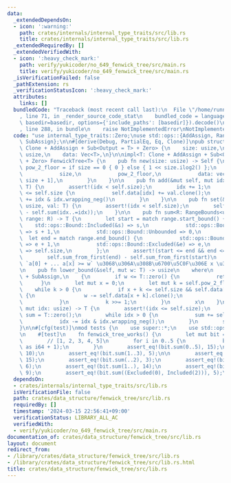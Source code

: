```yaml
---
data:
  _extendedDependsOn:
  - icon: ':warning:'
    path: crates/internals/internal_type_traits/src/lib.rs
    title: crates/internals/internal_type_traits/src/lib.rs
  _extendedRequiredBy: []
  _extendedVerifiedWith:
  - icon: ':heavy_check_mark:'
    path: verify/yukicoder/no_649_fenwick_tree/src/main.rs
    title: verify/yukicoder/no_649_fenwick_tree/src/main.rs
  _isVerificationFailed: false
  _pathExtension: rs
  _verificationStatusIcon: ':heavy_check_mark:'
  attributes:
    links: []
  bundledCode: "Traceback (most recent call last):\n  File \"/home/runner/.local/lib/python3.10/site-packages/onlinejudge_verify/documentation/build.py\"\
    , line 71, in _render_source_code_stat\n    bundled_code = language.bundle(stat.path,\
    \ basedir=basedir, options={'include_paths': [basedir]}).decode()\n  File \"/home/runner/.local/lib/python3.10/site-packages/onlinejudge_verify/languages/rust.py\"\
    , line 288, in bundle\n    raise NotImplementedError\nNotImplementedError\n"
  code: "use internal_type_traits::Zero;\nuse std::ops::{AddAssign, RangeBounds, Sub,\
    \ SubAssign};\n\n#[derive(Debug, PartialEq, Eq, Clone)]\npub struct FenwickTree<T:\
    \ Clone + AddAssign + Sub<Output = T> + Zero> {\n    size: usize,\n    pow_2_floor:\
    \ usize,\n    data: Vec<T>,\n}\n\nimpl<T: Clone + AddAssign + Sub<Output = T>\
    \ + Zero> FenwickTree<T> {\n    pub fn new(size: usize) -> Self {\n        let\
    \ pow_2_floor = if size == 0 { 0 } else { 1 << size.ilog2() };\n        Self {\n\
    \            size,\n            pow_2_floor,\n            data: vec![T::zero();\
    \ size + 1],\n        }\n    }\n\n    pub fn add(&mut self, mut idx: usize, val:\
    \ T) {\n        assert!(idx < self.size);\n        idx += 1;\n        while idx\
    \ <= self.size {\n            self.data[idx] += val.clone();\n            idx\
    \ += idx & idx.wrapping_neg()\n        }\n    }\n\n    pub fn set(&mut self, idx:\
    \ usize, val: T) {\n        assert!(idx < self.size);\n        self.add(idx, val\
    \ - self.sum(idx..=idx));\n    }\n\n    pub fn sum<R: RangeBounds<usize>>(&self,\
    \ range: R) -> T {\n        let start = match range.start_bound() {\n        \
    \    std::ops::Bound::Included(&s) => s,\n            std::ops::Bound::Excluded(&s)\
    \ => s + 1,\n            std::ops::Bound::Unbounded => 0,\n        };\n      \
    \  let end = match range.end_bound() {\n            std::ops::Bound::Included(&e)\
    \ => e + 1,\n            std::ops::Bound::Excluded(&e) => e,\n            std::ops::Bound::Unbounded\
    \ => self.size,\n        };\n        assert!(start <= end && end <= self.size);\n\
    \        self.sum_from_first(end) - self.sum_from_first(start)\n    }\n\n    ///\
    \ `a[0] + ... a[x] >= w` \u3068\u306A\u308B\u6700\u5C0F\u306E x \u3092\u8FD4\u3059\
    \n    pub fn lower_bound(&self, mut w: T) -> usize\n    where\n        T: PartialOrd\
    \ + SubAssign,\n    {\n        if w <= T::zero() {\n            return 0;\n  \
    \      }\n        let mut x = 0;\n        let mut k = self.pow_2_floor;\n    \
    \    while k > 0 {\n            if x + k <= self.size && self.data[x + k] < w\
    \ {\n                w -= self.data[x + k].clone();\n                x += k;\n\
    \            }\n            k >>= 1;\n        }\n        x\n    }\n\n    fn sum_from_first(&self,\
    \ mut idx: usize) -> T {\n        assert!(idx <= self.size);\n        let mut\
    \ sum = T::zero();\n        while idx > 0 {\n            sum += self.data[idx].clone();\n\
    \            idx -= idx & idx.wrapping_neg();\n        }\n        sum\n    }\n\
    }\n\n#[cfg(test)]\nmod tests {\n    use super::*;\n    use std::ops::Bound::*;\n\
    \n    #[test]\n    fn fenwick_tree_works() {\n        let mut bit = FenwickTree::<i64>::new(5);\n\
    \        // [1, 2, 3, 4, 5]\n        for i in 0..5 {\n            bit.add(i, i\
    \ as i64 + 1);\n        }\n        assert_eq!(bit.sum(0..5), 15);\n        assert_eq!(bit.sum(0..4),\
    \ 10);\n        assert_eq!(bit.sum(1..3), 5);\n\n        assert_eq!(bit.sum(..),\
    \ 15);\n        assert_eq!(bit.sum(..2), 3);\n        assert_eq!(bit.sum(..=2),\
    \ 6);\n        assert_eq!(bit.sum(1..), 14);\n        assert_eq!(bit.sum(1..=3),\
    \ 9);\n        assert_eq!(bit.sum((Excluded(0), Included(2))), 5);\n    }\n}\n"
  dependsOn:
  - crates/internals/internal_type_traits/src/lib.rs
  isVerificationFile: false
  path: crates/data_structure/fenwick_tree/src/lib.rs
  requiredBy: []
  timestamp: '2024-03-15 22:56:41+09:00'
  verificationStatus: LIBRARY_ALL_AC
  verifiedWith:
  - verify/yukicoder/no_649_fenwick_tree/src/main.rs
documentation_of: crates/data_structure/fenwick_tree/src/lib.rs
layout: document
redirect_from:
- /library/crates/data_structure/fenwick_tree/src/lib.rs
- /library/crates/data_structure/fenwick_tree/src/lib.rs.html
title: crates/data_structure/fenwick_tree/src/lib.rs
---
```

